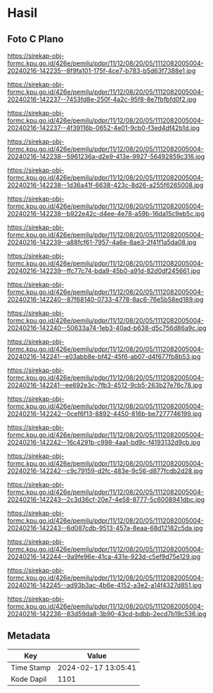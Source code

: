 # Hasil

## Foto C Plano

https://sirekap-obj-formc.kpu.go.id/426e/pemilu/pdpr/11/12/08/20/05/1112082005004-20240216-142235--8f9fa101-175f-4ce7-b783-b5d63f7388e1.jpg

https://sirekap-obj-formc.kpu.go.id/426e/pemilu/pdpr/11/12/08/20/05/1112082005004-20240216-142237--7453fd8e-250f-4a2c-95f8-8e7fbfbfd0f2.jpg

https://sirekap-obj-formc.kpu.go.id/426e/pemilu/pdpr/11/12/08/20/05/1112082005004-20240216-142237--4f39116b-0652-4e01-9cb0-f3ed4df42b1d.jpg

https://sirekap-obj-formc.kpu.go.id/426e/pemilu/pdpr/11/12/08/20/05/1112082005004-20240216-142238--5961236a-d2e9-413e-9927-56492859c316.jpg

https://sirekap-obj-formc.kpu.go.id/426e/pemilu/pdpr/11/12/08/20/05/1112082005004-20240216-142238--1d36a41f-6638-423c-8d26-a255f6265008.jpg

https://sirekap-obj-formc.kpu.go.id/426e/pemilu/pdpr/11/12/08/20/05/1112082005004-20240216-142238--b922e42c-d4ee-4e78-a59b-16da15c9eb5c.jpg

https://sirekap-obj-formc.kpu.go.id/426e/pemilu/pdpr/11/12/08/20/05/1112082005004-20240216-142239--a88fcf61-7957-4a6e-8ae3-2f41f1a5da08.jpg

https://sirekap-obj-formc.kpu.go.id/426e/pemilu/pdpr/11/12/08/20/05/1112082005004-20240216-142239--ffc77c74-bda9-45b0-a91d-82d0df245661.jpg

https://sirekap-obj-formc.kpu.go.id/426e/pemilu/pdpr/11/12/08/20/05/1112082005004-20240216-142240--87f68140-0733-4778-8ac6-76e5b58ed189.jpg

https://sirekap-obj-formc.kpu.go.id/426e/pemilu/pdpr/11/12/08/20/05/1112082005004-20240216-142240--50633a74-1eb3-40ad-b638-d5c756d86a9c.jpg

https://sirekap-obj-formc.kpu.go.id/426e/pemilu/pdpr/11/12/08/20/05/1112082005004-20240216-142241--e03abb8e-bf42-45f6-ab07-d4f677fb8b53.jpg

https://sirekap-obj-formc.kpu.go.id/426e/pemilu/pdpr/11/12/08/20/05/1112082005004-20240216-142241--ee692e3c-7fb3-4512-9cb5-263b27e76c78.jpg

https://sirekap-obj-formc.kpu.go.id/426e/pemilu/pdpr/11/12/08/20/05/1112082005004-20240216-142242--0cef6f13-8892-4450-816b-be7277746199.jpg

https://sirekap-obj-formc.kpu.go.id/426e/pemilu/pdpr/11/12/08/20/05/1112082005004-20240216-142242--16c4291b-c998-4aa1-bd9c-f4193132d9cb.jpg

https://sirekap-obj-formc.kpu.go.id/426e/pemilu/pdpr/11/12/08/20/05/1112082005004-20240216-142242--c9c79159-d2fc-483e-9c56-d877fcdb2d28.jpg

https://sirekap-obj-formc.kpu.go.id/426e/pemilu/pdpr/11/12/08/20/05/1112082005004-20240216-142243--2c3d36cf-20e7-4e58-8777-5c6008941dbc.jpg

https://sirekap-obj-formc.kpu.go.id/426e/pemilu/pdpr/11/12/08/20/05/1112082005004-20240216-142243--6d087cdb-9513-457a-8eaa-68d12182c5da.jpg

https://sirekap-obj-formc.kpu.go.id/426e/pemilu/pdpr/11/12/08/20/05/1112082005004-20240216-142244--9a9fe96e-41ca-431e-923d-c5ef9d75e129.jpg

https://sirekap-obj-formc.kpu.go.id/426e/pemilu/pdpr/11/12/08/20/05/1112082005004-20240216-142245--ad93b3ac-4b6e-4152-a3e2-a14f4327d851.jpg

https://sirekap-obj-formc.kpu.go.id/426e/pemilu/pdpr/11/12/08/20/05/1112082005004-20240216-142236--83d59da8-3b90-43cd-bdbb-2ecd7b19c536.jpg


## Metadata

| Key        | Value               |
| ---------- | ------------------- |
| Time Stamp | 2024-02-17 13:05:41 |
| Kode Dapil | 1101                |



